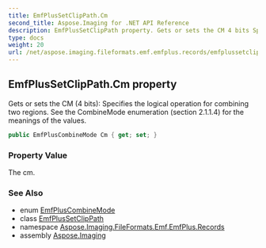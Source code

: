 ```yaml
---
title: EmfPlusSetClipPath.Cm
second_title: Aspose.Imaging for .NET API Reference
description: EmfPlusSetClipPath property. Gets or sets the CM 4 bits Specifies the logical operation for combining two regions. See the CombineMode enumeration section 2.1.1.4 for the meanings of the values
type: docs
weight: 20
url: /net/aspose.imaging.fileformats.emf.emfplus.records/emfplussetclippath/cm/
---
```

## EmfPlusSetClipPath.Cm property

Gets or sets the CM (4 bits): Specifies the logical operation for combining two regions. See the CombineMode enumeration (section 2.1.1.4) for the meanings of the values.

```csharp
public EmfPlusCombineMode Cm { get; set; }
```

### Property Value

The cm.

### See Also

* enum [EmfPlusCombineMode](../../../aspose.imaging.fileformats.emf.emfplus.consts/emfpluscombinemode/)
* class [EmfPlusSetClipPath](../)
* namespace [Aspose.Imaging.FileFormats.Emf.EmfPlus.Records](../../emfplussetclippath/)
* assembly [Aspose.Imaging](../../../)


